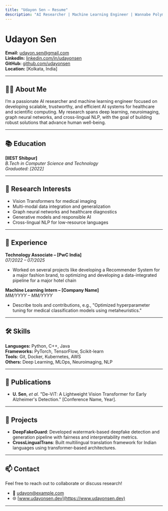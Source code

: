 ```yaml
---
title: "Udayon Sen – Resume"
description: "AI Researcher | Machine Learning Engineer | Wannabe Polymath"
---
```


# Udayon Sen

**Email:** udayon.sen@gmail.com  
**LinkedIn:** [linkedin.com/in/udayonsen](https://www.linkedin.com/in/udayon/)  
**GitHub:** [github.com/udayonsen](https://github.com/MarkDan101/)  
**Location:** [Kolkata, India]

---

## 👨‍💻 About Me

I’m a passionate AI researcher and machine learning engineer focused on developing scalable, trustworthy, and efficient AI systems for healthcare and scientific computing. My research spans deep learning, neuroimaging, graph neural networks, and cross-lingual NLP, with the goal of building robust solutions that advance human well-being.

---

## 📚 Education



**[IIEST Shibpur]**  
*B.Tech in Computer Science and Technology*  
_Graduated: [2022]_

---

## 🧪 Research Interests

- Vision Transformers for medical imaging
- Multi-modal data integration and generalization
- Graph neural networks and healthcare diagnostics
- Generative models and responsible AI
- Cross-lingual NLP for low-resource languages

---

## 💼 Experience

**Technology Associate – [PwC India]**  
*07/2022 – 07/2025*  
- Worked on several projects like developing a Recommender System for a major fashion brand, to optimizing and developing a data-integrated pipeline for a major hotel chain

**Machine Learning Intern – [Company Name]**  
*MM/YYYY – MM/YYYY*  
- Describe tools and contributions, e.g., "Optimized hyperparameter tuning for medical classification models using metaheuristics."

---

## 🛠️ Skills

**Languages:** Python, C++, Java  
**Frameworks:** PyTorch, TensorFlow, Scikit-learn  
**Tools:** Git, Docker, Kubernetes, AWS  
**Others:** Deep Learning, MLOps, Neuroimaging, NLP

---

## 📝 Publications

- **U. Sen**, *et al.* "De-ViT: A Lightweight Vision Transformer for Early Alzheimer's Detection." [Conference Name, Year].

---

## 📂 Projects

- **DeepFakeGuard**: Developed watermark-based deepfake detection and generation pipeline with fairness and interpretability metrics.
- **CrossLingualTrans**: Built multilingual translation framework for Indian languages using transformer-based architectures.

---

## 📫 Contact

Feel free to reach out to collaborate or discuss research!

- 📧 udayon@example.com
- 🌐 [www.udayonsen.dev](https://www.udayonsen.dev)

---
